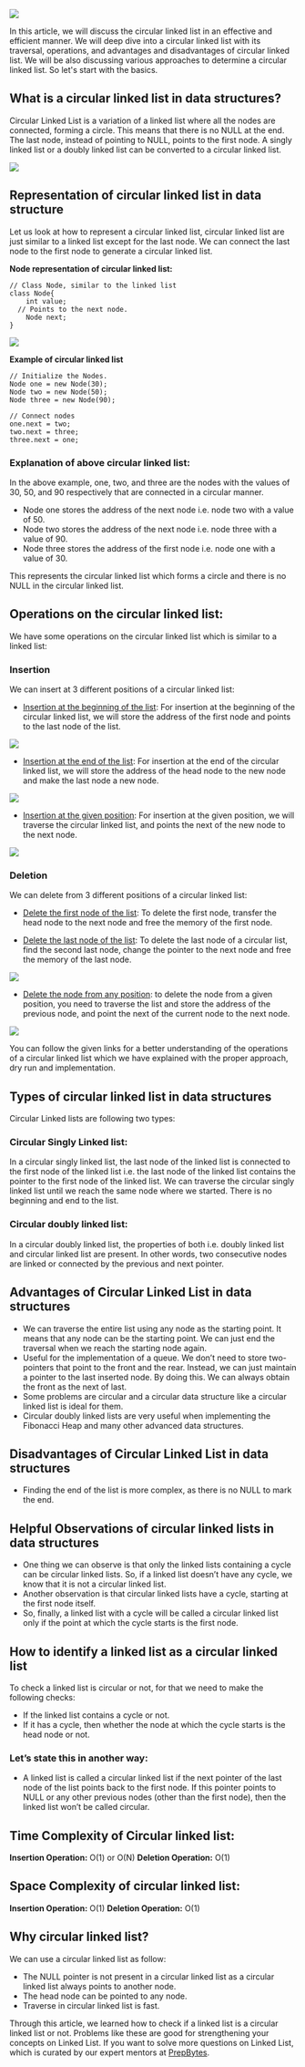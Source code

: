 ![](https://prepbytes-misc-images.s3.ap-south-1.amazonaws.com/assets/1668600067865-Everything%20about%20circular%20linked%20list.jpg)

In this article, we will discuss the circular linked list in an effective and efficient manner. We will deep dive into a circular linked list with its traversal, operations, and advantages and disadvantages of circular linked list.
We will be also discussing various approaches to determine a circular linked list. So let's start with the basics.

## What is a circular linked list in data structures?
Circular Linked List is a variation of a linked list where all the nodes are connected, forming a circle. This means that there is no NULL at the end. The last node, instead of pointing to NULL, points to the first node.
A singly linked list or a doubly linked list can be converted to a circular linked list.

![](https://prepbytes-misc-images.s3.ap-south-1.amazonaws.com/assets/1668600151934-Everything%20about%20circular%20linked%20list%201.png)

## Representation of circular linked list in data structure
Let us look at how to represent a circular linked list, circular linked list are just similar to a linked list except for the last node. We can connect the last node to the first node to generate a circular linked list.

**Node representation of circular linked list:**
```
// Class Node, similar to the linked list
class Node{
    int value;
  // Points to the next node.
    Node next;
}
```
![](https://prepbytes-misc-images.s3.ap-south-1.amazonaws.com/assets/1668600277312-Everything%20about%20circular%20linked%20list%202.png)

**Example of circular linked list**

```
// Initialize the Nodes.
Node one = new Node(30);
Node two = new Node(50);
Node three = new Node(90);
 
// Connect nodes
one.next = two;
two.next = three;
three.next = one;
```

### Explanation of above circular linked list:
In the above example, one, two, and three are the nodes with the values of 30, 50, and 90 respectively that are connected in a circular manner.

- Node one stores the address of the next node i.e. node two with a value of 50.
- Node two stores the address of the next node i.e. node three with a value of 90.
- Node three stores the address of the first node i.e. node one with a value of 30.

This represents the circular linked list which forms a circle and there is no NULL in the circular linked list.

## Operations on the circular linked list:
We have some operations on the circular linked list which is similar to a linked list:

### Insertion
We can insert at 3 different positions of a circular linked list:

- [Insertion at the beginning of the list](https://www.prepbytes.com/blog/linked-list-articles/circular-linked-list-insertion/ "Insertion at the beginning of the list"): For insertion at the beginning of the circular linked list, we will store the address of the first node and points to the last node of the list.

![](https://prepbytes-misc-images.s3.ap-south-1.amazonaws.com/assets/1668600444023-Everything%20about%20circular%20linked%20list%203.png) 

- [Insertion at the end of the list](https://www.prepbytes.com/blog/linked-list-articles/circular-linked-list-insertion/ "Insertion at the end of the list"): For insertion at the end of the circular linked list, we will store the address of the head node to the new node and make the last node a new node.

![](https://prepbytes-misc-images.s3.ap-south-1.amazonaws.com/assets/1668600846055-Everything%20about%20circular%20linked%20list%204.png)

- [Insertion at the given position](https://www.prepbytes.com/blog/linked-list-articles/circular-linked-list-insertion/ "Insertion at the given position"): For insertion at the given position, we will traverse the circular linked list, and points the next of the new node to the next node.

![](https://prepbytes-misc-images.s3.ap-south-1.amazonaws.com/assets/1668600930566-Everything%20about%20circular%20linked%20list%205.png) 

### Deletion
We can delete from 3 different positions of a circular linked list:

- [Delete the first node of the list](https://www.prepbytes.com/blog/linked-list-articles/deletion-in-circular-linked-list/ "Delete the first node of the list"): To delete the first node, transfer the head node to the next node and free the memory of the first node.

- [Delete the last node of the list](https://www.prepbytes.com/blog/linked-list-articles/deletion-in-circular-linked-list/ "Delete the last node of the list"): To delete the last node of a circular list, find the second last node, change the pointer to the next node and free the memory of the last node.

![](https://prepbytes-misc-images.s3.ap-south-1.amazonaws.com/assets/1668600994226-Everything%20about%20circular%20linked%20list%206.png) 

- [Delete the node from any position](https://www.prepbytes.com/blog/linked-list-articles/deletion-at-different-positions-in-a-circular-linked-list/ "Delete the node from any position"): to delete the node from a given position, you need to traverse the list and store the address of the previous node, and point the next of the current node to the next node.

![](https://prepbytes-misc-images.s3.ap-south-1.amazonaws.com/assets/1668601050789-Everything%20about%20circular%20linked%20list%207.png) 

You can follow the given links for a better understanding of the operations of a circular linked list which we have explained with the proper approach, dry run and implementation.

## Types of circular linked list in data structures
Circular Linked lists are following two types:

### Circular Singly Linked list:
In a circular singly linked list, the last node of the linked list is connected to the first node of the linked list i.e. the last node of the linked list contains the pointer to the first node of the linked list. We can traverse the circular singly linked list until we reach the same node where we started. There is no beginning and end to the list.

### Circular doubly linked list:
In a circular doubly linked list, the properties of both i.e. doubly linked list and circular linked list are present. In other words, two consecutive nodes are linked or connected by the previous and next pointer. 	


## Advantages of Circular Linked List in data structures

- We can traverse the entire list using any node as the starting point. It means that any node can be the starting point. We can just end the traversal when we reach the starting node again.
- Useful for the implementation of a queue. We don’t need to store two-pointers that point to the front and the rear. Instead, we can just maintain a pointer to the last inserted node. By doing this. We can always obtain the front as the next of last.
- Some problems are circular and a circular data structure like a circular linked list is ideal for them.
- Circular doubly linked lists are very useful when implementing the Fibonacci Heap and many other advanced data structures.

## Disadvantages of Circular Linked List in data structures

- Finding the end of the list is more complex, as there is no NULL to mark the end.

## Helpful Observations of circular linked lists in data structures

- One thing we can observe is that only the linked lists containing a cycle can be circular linked lists. So, if a linked list doesn’t have any cycle, we know that it is not a circular linked list.
- Another observation is that circular linked lists have a cycle, starting at the first node itself.
- So, finally, a linked list with a cycle will be called a circular linked list only if the point at which the cycle starts is the first node.

## How to identify a linked list as a circular linked list

To check a linked list is circular or not, for that we need to make the following checks:
- If the linked list contains a cycle or not.
- If it has a cycle, then whether the node at which the cycle starts is the head node or not.

### Let’s state this in another way:

- A linked list is called a circular linked list if the next pointer of the last node of the list points back to the first node. If this pointer points to NULL or any other previous nodes (other than the first node), then the linked list won’t be called circular.

## Time Complexity of Circular linked list:
**Insertion Operation:** O(1) or O(N)
**Deletion Operation:** O(1)

## Space Complexity of circular linked list:
**Insertion Operation:** O(1)
**Deletion Operation:** O(1)

## Why circular linked list?
We can use a circular linked list as follow:

- The NULL pointer is not present in a circular linked list as a circular linked list always points to another node.
- The head node can be pointed to any node.
- Traverse in circular linked list is fast.

Through this article, we learned how to check if a linked list is a circular linked list or not. Problems like these are good for strengthening your concepts on Linked List. If you want to solve more questions on Linked List, which is curated by our expert mentors at [PrepBytes](https://mycode.prepbytes.com/interview-coding/practice/linked-list "PrepBytes").
